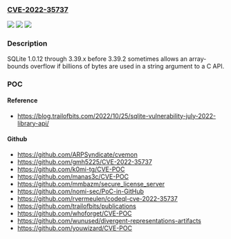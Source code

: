 ### [CVE-2022-35737](https://cve.mitre.org/cgi-bin/cvename.cgi?name=CVE-2022-35737)
![](https://img.shields.io/static/v1?label=Product&message=n%2Fa&color=blue)
![](https://img.shields.io/static/v1?label=Version&message=n%2Fa&color=blue)
![](https://img.shields.io/static/v1?label=Vulnerability&message=n%2Fa&color=brighgreen)

### Description

SQLite 1.0.12 through 3.39.x before 3.39.2 sometimes allows an array-bounds overflow if billions of bytes are used in a string argument to a C API.

### POC

#### Reference
- https://blog.trailofbits.com/2022/10/25/sqlite-vulnerability-july-2022-library-api/

#### Github
- https://github.com/ARPSyndicate/cvemon
- https://github.com/gmh5225/CVE-2022-35737
- https://github.com/k0mi-tg/CVE-POC
- https://github.com/manas3c/CVE-POC
- https://github.com/mmbazm/secure_license_server
- https://github.com/nomi-sec/PoC-in-GitHub
- https://github.com/rvermeulen/codeql-cve-2022-35737
- https://github.com/trailofbits/publications
- https://github.com/whoforget/CVE-POC
- https://github.com/wunused/divergent-representations-artifacts
- https://github.com/youwizard/CVE-POC

